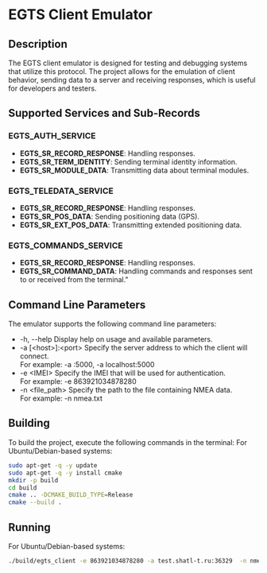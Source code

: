 # EGTS Client Emulator

## Description
The EGTS client emulator is designed for testing and debugging systems that utilize this protocol. The project allows for the emulation of client behavior, sending data to a server and receiving responses, which is useful for developers and testers.

## Supported Services and Sub-Records

### EGTS_AUTH_SERVICE
- **EGTS_SR_RECORD_RESPONSE**: Handling responses.
- **EGTS_SR_TERM_IDENTITY**: Sending terminal identity information.
- **EGTS_SR_MODULE_DATA**: Transmitting data about terminal modules.

### EGTS_TELEDATA_SERVICE
- **EGTS_SR_RECORD_RESPONSE**: Handling responses.
- **EGTS_SR_POS_DATA**: Sending positioning data (GPS).
- **EGTS_SR_EXT_POS_DATA**: Transmitting extended positioning data.

### EGTS_COMMANDS_SERVICE
- **EGTS_SR_RECORD_RESPONSE**: Handling responses.
- **EGTS_SR_COMMAND_DATA**: Handling commands and responses sent to or received from the terminal."

## Command Line Parameters

The emulator supports the following command line parameters:

- -h, --help                  Display help on usage and available parameters.
- -a [\<host\>]:\<port\>          Specify the server address to which the client will connect. <br>For example: -a :5000, -a localhost:5000
- -e \<IMEI\>                   Specify the IMEI that will be used for authentication. <br>For example: -e 863921034878280
- -n \<file_path\>              Specify the path to the file containing NMEA data. <br> For example: -n nmea.txt

## Building

To build the project, execute the following commands in the terminal:
For Ubuntu/Debian-based systems:

```bash
sudo apt-get -q -y update
sudo apt-get -q -y install cmake
mkdir -p build
cd build
cmake .. -DCMAKE_BUILD_TYPE=Release
cmake --build .
```

## Running

For Ubuntu/Debian-based systems:

```bash
./build/egts_client -e 863921034878280 -a test.shatl-t.ru:36329  -n nmea.txt
```
